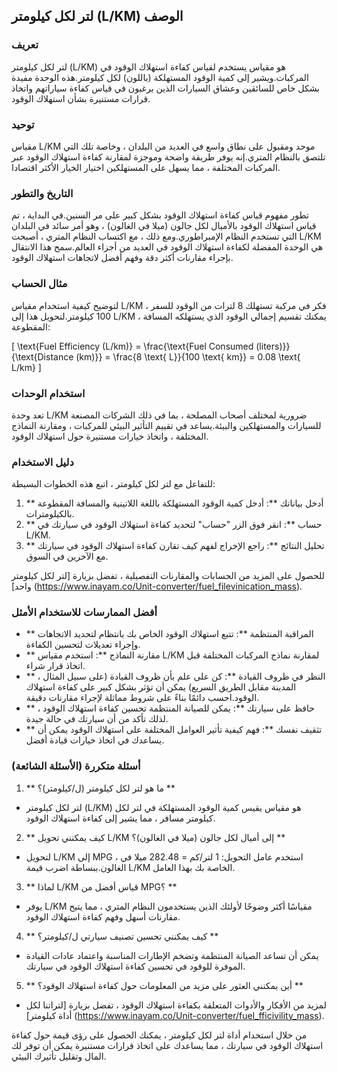 ## لتر لكل كيلومتر (L/KM) الوصف

### تعريف
لتر لكل كيلومتر (L/KM) هو مقياس يستخدم لقياس كفاءة استهلاك الوقود في المركبات.ويشير إلى كمية الوقود المستهلكة (باللون) لكل كيلومتر.هذه الوحدة مفيدة بشكل خاص للسائقين وعشاق السيارات الذين يرغبون في قياس كفاءة سياراتهم واتخاذ قرارات مستنيرة بشأن استهلاك الوقود.

### توحيد
مقياس L/KM موحد ومقبول على نطاق واسع في العديد من البلدان ، وخاصة تلك التي تلتصق بالنظام المتري.إنه يوفر طريقة واضحة وموجزة لمقارنة كفاءة استهلاك الوقود عبر المركبات المختلفة ، مما يسهل على المستهلكين اختيار الخيار الأكثر اقتصادا.

### التاريخ والتطور
تطور مفهوم قياس كفاءة استهلاك الوقود بشكل كبير على مر السنين.في البداية ، تم قياس استهلاك الوقود بالأميال لكل جالون (ميلا في الغالون) ، وهو أمر سائد في البلدان التي تستخدم النظام الإمبراطوري.ومع ذلك ، مع اكتساب النظام المتري ، أصبحت L/KM هي الوحدة المفضلة لكفاءة استهلاك الوقود في العديد من أجزاء العالم.سمح هذا الانتقال بإجراء مقارنات أكثر دقة وفهم أفضل لاتجاهات استهلاك الوقود.

### مثال الحساب
لتوضيح كيفية استخدام مقياس L/KM ، فكر في مركبة تستهلك 8 لترات من الوقود للسفر 100 كيلومتر.لتحويل هذا إلى L/KM ، يمكنك تقسيم إجمالي الوقود الذي يستهلكه المسافة المقطوعة:

\[ \text{Fuel Efficiency (L/km)} = \frac{\text{Fuel Consumed (liters)}}{\text{Distance (km)}} = \frac{8 \text{ L}}{100 \text{ km}} = 0.08 \text{ L/km} \]

### استخدام الوحدات
تعد وحدة L/KM ضرورية لمختلف أصحاب المصلحة ، بما في ذلك الشركات المصنعة للسيارات والمستهلكين والبيئة.يساعد في تقييم التأثير البيئي للمركبات ، ومقارنة النماذج المختلفة ، واتخاذ خيارات مستنيرة حول استهلاك الوقود.

### دليل الاستخدام
للتفاعل مع لتر لكل كيلومتر ، اتبع هذه الخطوات البسيطة:

1. ** أدخل بياناتك **: أدخل كمية الوقود المستهلكة باللغة اللاتينية والمسافة المقطوعة بالكيلومترات.
2. ** حساب **: انقر فوق الزر "حساب" لتحديد كفاءة استهلاك الوقود في سيارتك في L/KM.
3. ** تحليل النتائج **: راجع الإخراج لفهم كيف تقارن كفاءة استهلاك الوقود في سيارتك مع الآخرين في السوق.

للحصول على المزيد من الحسابات والمقارنات التفصيلية ، تفضل بزيارة [لتر لكل كيلومتر واحد] (https://www.inayam.co/Unit-converter/fuel_filevinication_mass).

### أفضل الممارسات للاستخدام الأمثل
- ** المراقبة المنتظمة **: تتبع استهلاك الوقود الخاص بك بانتظام لتحديد الاتجاهات وإجراء تعديلات لتحسين الكفاءة.
- ** مقارنة النماذج **: استخدم مقياس L/KM لمقارنة نماذج المركبات المختلفة قبل اتخاذ قرار شراء.
- ** النظر في ظروف القيادة **: كن على علم بأن ظروف القيادة (على سبيل المثال ، المدينة مقابل الطريق السريع) يمكن أن تؤثر بشكل كبير على كفاءة استهلاك الوقود.احسب دائمًا بناءً على شروط مماثلة لإجراء مقارنات دقيقة.
- ** حافظ على سيارتك **: يمكن للصيانة المنتظمة تحسين كفاءة استهلاك الوقود ، لذلك تأكد من أن سيارتك في حالة جيدة.
- ** تثقيف نفسك **: فهم كيفية تأثير العوامل المختلفة على استهلاك الوقود يمكن أن يساعدك في اتخاذ خيارات قيادة أفضل.

### أسئلة متكررة (الأسئلة الشائعة)

1. ** ما هو لتر لكل كيلومتر (ل/كيلومتر)؟ **
- لتر لكل كيلومتر (L/KM) هو مقياس يقيس كمية الوقود المستهلكة في لتر لكل كيلومتر مسافر ، مما يشير إلى كفاءة استهلاك الوقود.

2. ** كيف يمكنني تحويل L/KM إلى أميال لكل جالون (ميلا في الغالون)؟ **
- لتحويل L/KM إلى MPG ، استخدم عامل التحويل: 1 لتر/كم = 282.48 ميلا في الغالون.ببساطة اضرب قيمة L/KM الخاصة بك بهذا العامل.

3. ** لماذا L/KM قياس أفضل من MPG؟ **
- يوفر L/KM مقياسًا أكثر وضوحًا لأولئك الذين يستخدمون النظام المتري ، مما يتيح مقارنات أسهل وفهم كفاءة استهلاك الوقود.

4. ** كيف يمكنني تحسين تصنيف سيارتي ل/كيلومتر؟ **
- يمكن أن تساعد الصيانة المنتظمة وتضخم الإطارات المناسبة واعتماد عادات القيادة الموفرة للوقود في تحسين كفاءة استهلاك الوقود في سيارتك.

5. ** أين يمكنني العثور على مزيد من المعلومات حول كفاءة استهلاك الوقود؟ **
- لمزيد من الأفكار والأدوات المتعلقة بكفاءة استهلاك الوقود ، تفضل بزيارة [لتراتنا لكل أداة كيلومتر] (https://www.inayam.co/Unit-converter/fuel_fficivility_mass).

من خلال استخدام أداة لتر لكل كيلومتر ، يمكنك الحصول على رؤى قيمة حول كفاءة استهلاك الوقود في سيارتك ، مما يساعدك على اتخاذ قرارات مستنيرة يمكن أن توفر لك المال وتقليل تأثيرك البيئي.